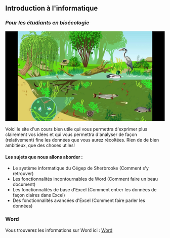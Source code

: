 ## Introduction à l'informatique
### _Pour les étudiants en bioécologie_

![Introduction](/images/banniere.jpeg)

Voici le site d'un cours bien utile qui vous permettra d'exprimer plus clairement vos idées et qui vous permettra d'analyser de façon (relativement) fine les données que vous aurez récoltées. Rien de de bien ambitieux, que des choses utiles!

#### Les sujets que nous allons aborder :
- Le système informatique du Cégep de Sherbrooke (Comment s'y retrouver) 
- Les fonctionnalités incontournables de Word (Comment faire un beau document)
- Les fonctionnalités de base d'Excel (Comment entrer les données de façon claires dans Excel)
- Des fonctionnalités avancées d'Excel (Comment faire parler les données)

### Word


Vous trouverez les informations sur Word ici : [Word](/word/)

